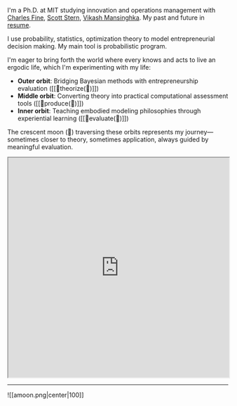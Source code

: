 I'm a Ph.D. at MIT studying innovation and operations management with [Charles Fine](https://www.charles-fine.com/),  [Scott Stern](https://www.scott-stern.com/), [Vikash Mansinghka](http://probcomp.csail.mit.edu/principal-investigator/). My past and future in [resume](https://www.dropbox.com/scl/fi/fa14fcd5ihdq014k6v4h0/Angie-Moon-Resume.pdf?rlkey=y7eerk8e6yx028es2rq7vjmid&dl=0). 

I use probability, statistics, optimization theory to model entrepreneurial decision making. My main tool is probabilistic program. 

I'm eager to bring forth the world where every knows and acts to live an ergodic life, which I'm experimenting with my life:
 
- **Outer orbit**: Bridging Bayesian methods with entrepreneurship evaluation ([[💭theorize(💸)]])
- **Middle orbit**: Converting theory into practical computational assessment tools ([[📐produce(💭)]])
- **Inner orbit**: Teaching embodied modeling philosophies through experiential learning ([[💸evaluate(💭)]])

The crescent moon (🌙) traversing these orbits represents my journey—sometimes closer to theory, sometimes application, always guided by meaningful evaluation.

<iframe src="https://html-preview.github.io/?url=https://github.com/hyunjimoon/tolzul/blob/master/%E2%AD%90%EF%B8%8Fstar/amoon-revolution.html" width="100%" height="500px"></iframe>


---

    



![[amoon.png|center|100]]
